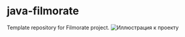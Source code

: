 # java-filmorate
Template repository for Filmorate project.
![Иллюстрация к проекту](https://github.com/Ksenia91Dumina/java-filmorate/raw/scheme-for-db/file:///C:/Users/79618/Desktop/module-2/java-filmorate/%D0%A1%D1%85%D0%B5%D0%BC%D0%B0%20filmorate.png)
